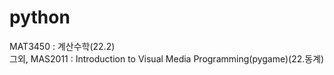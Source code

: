 # python  
MAT3450 : 계산수학(22.2)  
그외, MAS2011 : Introduction to Visual Media Programming(pygame)(22.동계)
